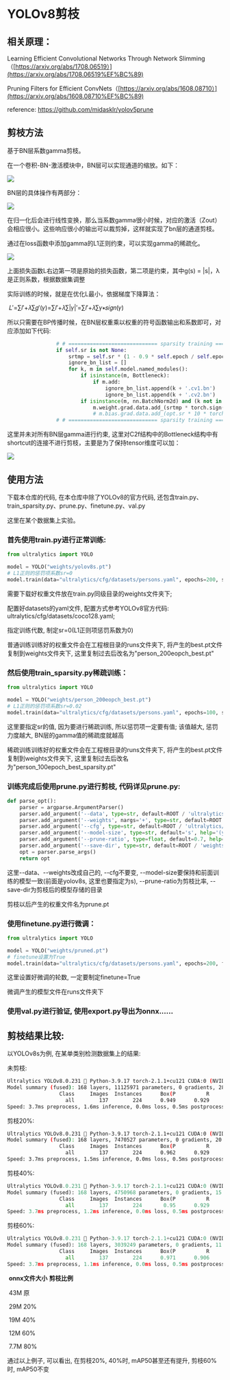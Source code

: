 # YOLOv8剪枝



## 相关原理：

Learning Efficient Convolutional Networks Through Network Slimming（[https://arxiv.org/abs/1708.06519）](https://arxiv.org/abs/1708.06519%EF%BC%89)

Pruning Filters for Efficient ConvNets（[https://arxiv.org/abs/1608.08710）](https://arxiv.org/abs/1608.08710%EF%BC%89)

reference: https://github.com/midasklr/yolov5prune



## 剪枝方法

基于BN层系数gamma剪枝。

在一个卷积-BN-激活模块中，BN层可以实现通道的缩放。如下：

![](assets/BN.jpg)

BN层的具体操作有两部分：

![](assets/BN_formula.jpg)

在归一化后会进行线性变换，那么当系数gamma很小时候，对应的激活（Zout）会相应很小。这些响应很小的输出可以裁剪掉，这样就实现了bn层的通道剪枝。

通过在loss函数中添加gamma的L1正则约束，可以实现gamma的稀疏化。

![](assets/loss.jpg)



上面损失函数L右边第一项是原始的损失函数，第二项是约束，其中g(s) = |s|，λ是正则系数，根据数据集调整

实际训练的时候，就是在优化L最小，依据梯度下降算法：

​								𝐿′=∑𝑙′+𝜆∑𝑔′(𝛾)=∑𝑙′+𝜆∑|𝛾|′=∑𝑙′+𝜆∑𝛾∗𝑠𝑖𝑔𝑛(𝛾)

所以只需要在BP传播时候，在BN层权重乘以权重的符号函数输出和系数即可，对应添加如下代码:

```python
                # # ============================= sparsity training ========================== #
                if self.sr is not None:
                    srtmp = self.sr * (1 - 0.9 * self.epoch / self.epochs)  
                    ignore_bn_list = []
                    for k, m in self.model.named_modules():
                        if isinstance(m, Bottleneck):
                            if m.add:               
                                ignore_bn_list.append(k + '.cv1.bn')                   
                                ignore_bn_list.append(k + '.cv2.bn')                   
                        if isinstance(m, nn.BatchNorm2d) and (k not in ignore_bn_list):
                            m.weight.grad.data.add_(srtmp * torch.sign(m.weight.data))  # L1
                            # m.bias.grad.data.add_(opt.sr * 10 * torch.sign(m.bias.data))  
                # # ============================= sparsity training ========================== #
```

这里并未对所有BN层gamma进行约束, 这里对C2f结构中的Bottleneck结构中有shortcut的连接不进行剪枝，主要是为了保持tensor维度可以加：

![](assets/c2f.jpg)



## 使用方法

下载本仓库的代码, 在本仓库中除了YOLOv8的官方代码, 还包含train.py、train_sparsity.py、prune.py、finetune.py、val.py

这里在某个数据集上实验。

### 首先使用train.py进行正常训练:

```python
from ultralytics import YOLO

model = YOLO("weights/yolov8s.pt")
# L1正则的惩罚项系数sr=0
model.train(data="ultralytics/cfg/datasets/persons.yaml", epochs=200, sr=0)
```

需要下载好权重文件放在train.py同级目录的weights文件夹下;

配置好datasets的yaml文件,  配置方式参考YOLOv8官方代码: ultralytics/cfg/datasets/coco128.yaml;

指定训练代数, 制定sr=0(L1正则项惩罚系数为0)

普通训练训练好的权重文件会在工程根目录的runs文件夹下,  将产生的best.pt文件复制到weights文件夹下, 这里复制过去后改名为"person_200eopch_best.pt"



### 然后使用train_sparsity.py稀疏训练：

```python
from ultralytics import YOLO

model = YOLO("weights/person_200eopch_best.pt")
# L1正则的惩罚项系数sr=0.02
model.train(data="ultralytics/cfg/datasets/persons.yaml", epochs=100, sr=0.02)
```

这里要指定sr的值, 因为要进行稀疏训练, 所以惩罚项一定要有值; 该值越大, 惩罚力度越大, BN层的gamma值的稀疏度就越高

稀疏训练训练好的权重文件会在工程根目录的runs文件夹下,  将产生的best.pt文件复制到weights文件夹下, 这里复制过去后改名为"person_100epoch_best_sparsity.pt"



### 训练完成后使用prune.py进行剪枝, 代码详见prune.py:

```python
def parse_opt():
    parser = argparse.ArgumentParser()
    parser.add_argument('--data', type=str, default=ROOT / 'ultralytics/cfg/datasets/persons.yaml', help='dataset.yaml path')
    parser.add_argument('--weights', nargs='+', type=str, default=ROOT / 'weights/person_100epoch_best_sparsity.pt', help='model.pt path(s)')
    parser.add_argument('--cfg', type=str, default=ROOT / 'ultralytics/cfg/models/v8/yolov8.yaml', help='model.yaml path')
    parser.add_argument('--model-size', type=str, default='s', help='(yolov8)n, s, m, l or x?')
    parser.add_argument('--prune-ratio', type=float, default=0.7, help='prune ratio')
    parser.add_argument('--save-dir', type=str, default=ROOT / 'weights', help='pruned model weight save dir')
    opt = parser.parse_args()
    return opt
```

这里--data、--weights改成自己的,  --cfg不要变, --model-size要保持和前面训练的模型一致(前面是yolov8s, 这里也要指定为s), --prune-ratio为剪枝比率, --save-dir为剪枝后的模型存储的目录

剪枝以后产生的权重文件名为prune.pt



### 使用finetune.py进行微调：

```python
from ultralytics import YOLO

model = YOLO("weights/pruned.pt")
# finetune设置为True
model.train(data="ultralytics/cfg/datasets/persons.yaml", epochs=200, finetune=True)
```

这里设置好微调的轮数, 一定要制定finetune=True

微调产生的模型文件在runs文件夹下



### 使用val.py进行验证, 使用export.py导出为onnx......



## 剪枝结果比较:

以YOLOv8s为例, 在某单类别检测数据集上的结果:

未剪枝:

```bash
Ultralytics YOLOv8.0.231 🚀 Python-3.9.17 torch-2.1.1+cu121 CUDA:0 (NVIDIA GeForce RTX 2070 SUPER, 7972MiB)
Model summary (fused): 168 layers, 11125971 parameters, 0 gradients, 28.4 GFLOPs
                 Class     Images  Instances      Box(P          R      mAP50  mAP50-95): 
                   all        137        224      0.949      0.929      0.964      0.688
Speed: 3.7ms preprocess, 1.6ms inference, 0.0ms loss, 0.5ms postprocess per image
```

剪枝20%:

``` bash
Ultralytics YOLOv8.0.231 🚀 Python-3.9.17 torch-2.1.1+cu121 CUDA:0 (NVIDIA GeForce RTX 2070 SUPER, 7972MiB)
Model summary (fused): 168 layers, 7470527 parameters, 0 gradients, 20.2 GFLOPs
                 Class     Images  Instances      Box(P          R      mAP50  mAP50-95): 
                   all        137        224      0.962      0.929      0.969      0.704
Speed: 3.7ms preprocess, 1.5ms inference, 0.0ms loss, 0.5ms postprocess per image
```

剪枝40%:

```python
Ultralytics YOLOv8.0.231 🚀 Python-3.9.17 torch-2.1.1+cu121 CUDA:0 (NVIDIA GeForce RTX 2070 SUPER, 7972MiB)
Model summary (fused): 168 layers, 4750968 parameters, 0 gradients, 15.3 GFLOPs
                 Class     Images  Instances      Box(P          R      mAP50  mAP50-95):
                   all        137        224       0.95      0.929      0.972      0.701
Speed: 3.7ms preprocess, 1.2ms inference, 0.0ms loss, 0.5ms postprocess per image
```

剪枝60%:

```python
Ultralytics YOLOv8.0.231 🚀 Python-3.9.17 torch-2.1.1+cu121 CUDA:0 (NVIDIA GeForce RTX 2070 SUPER, 7972MiB)
Model summary (fused): 168 layers, 3039249 parameters, 0 gradients, 11.3 GFLOPs
                 Class     Images  Instances      Box(P          R      mAP50  mAP50-95): 
                   all        137        224      0.971      0.906      0.964      0.694
Speed: 3.7ms preprocess, 1.1ms inference, 0.0ms loss, 0.5ms postprocess per image
```



​				**onnx文件大小**                		 **剪枝比例**

​				    43M                                       		原

​				    29M                                       	       20%

​				    19M                                       	       40%

​				    12M                                       	       60%

​				    7.7M                                      	       80%



通过以上例子, 可以看出, 在剪枝20%, 40%时, mAP50甚至还有提升, 剪枝60%时, mAP50不变









